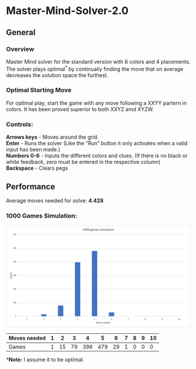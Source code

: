 # Master-Mind-Solver-2.0
## General
### Overview
Master Mind solver for the standard version with 6 colors and 4 placements. The solver plays optimal<sup>*</sup> by continually finding the move that on average decreases the solution space the furthest.
### Optimal Starting Move
For optimal play, start the game with any move following a XXYY partern in colors. It has been proved superior to both XXYZ amd XYZW. <br/>
### Controls:
**Arrows keys** - Moves around the grid.<br/>
**Enter** - Runs the solver (Like the “Run” button it only activates when a valid input has been made.)<br/>
**Numbers 0-6** - Inputs the different colors and clues. (If there is no black or white feedback, zero must be entered in the respective column)<br/>
**Backspace** - Clears pegs
## Performance
Average moves needed for solve: **4.428**
### 1000 Games Simulation:
<img src="https://github.com/hojmax/Master-Mind-Solver-2.0/blob/main/images/1000sim.png">

Moves needed | 1 | 2 | 3 | 4 | 5 | 6 | 7 | 8 | 9 | 10
--- | --- | --- | --- | --- | --- | --- | --- | --- | --- | --- |
Games | 1 | 15 | 79 | 396 | 479 | 29 | 1 | 0 | 0 | 0

***Note:** I assume it to be optimal. 
